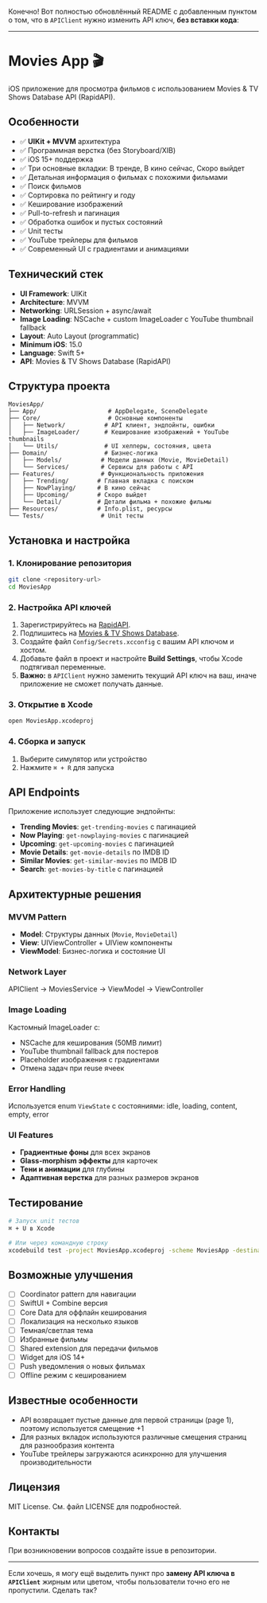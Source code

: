 Конечно! Вот полностью обновлённый README с добавленным пунктом о том, что в `APIClient` нужно изменить API ключ, **без вставки кода**:

---

# Movies App 🎬

iOS приложение для просмотра фильмов с использованием Movies & TV Shows Database API (RapidAPI).

## Особенности

* ✅ **UIKit + MVVM** архитектура
* ✅ Программная верстка (без Storyboard/XIB)
* ✅ iOS 15+ поддержка
* ✅ Три основные вкладки: В тренде, В кино сейчас, Скоро выйдет
* ✅ Детальная информация о фильмах с похожими фильмами
* ✅ Поиск фильмов
* ✅ Сортировка по рейтингу и году
* ✅ Кеширование изображений
* ✅ Pull-to-refresh и пагинация
* ✅ Обработка ошибок и пустых состояний
* ✅ Unit тесты
* ✅ YouTube трейлеры для фильмов
* ✅ Современный UI с градиентами и анимациями

## Технический стек

* **UI Framework**: UIKit
* **Architecture**: MVVM
* **Networking**: URLSession + async/await
* **Image Loading**: NSCache + custom ImageLoader с YouTube thumbnail fallback
* **Layout**: Auto Layout (programmatic)
* **Minimum iOS**: 15.0
* **Language**: Swift 5+
* **API**: Movies & TV Shows Database (RapidAPI)

## Структура проекта

```
MoviesApp/
├── App/                    # AppDelegate, SceneDelegate
├── Core/                   # Основные компоненты
│   ├── Network/           # API клиент, эндпойнты, ошибки
│   ├── ImageLoader/       # Кеширование изображений + YouTube thumbnails
│   └── Utils/             # UI хелперы, состояния, цвета
├── Domain/                # Бизнес-логика
│   ├── Models/           # Модели данных (Movie, MovieDetail)
│   └── Services/         # Сервисы для работы с API
├── Features/             # Функциональность приложения
│   ├── Trending/        # Главная вкладка с поиском
│   ├── NowPlaying/      # В кино сейчас
│   ├── Upcoming/        # Скоро выйдет
│   └── Detail/          # Детали фильма + похожие фильмы
├── Resources/           # Info.plist, ресурсы
└── Tests/                # Unit тесты
```

## Установка и настройка

### 1. Клонирование репозитория

```bash
git clone <repository-url>
cd MoviesApp
```

### 2. Настройка API ключей

1. Зарегистрируйтесь на [RapidAPI](https://rapidapi.com/).
2. Подпишитесь на [Movies & TV Shows Database](https://rapidapi.com/SAdrian/api/movies-tv-shows-database/).
3. Создайте файл `Config/Secrets.xcconfig` с вашим API ключом и хостом.
4. Добавьте файл в проект и настройте **Build Settings**, чтобы Xcode подтягивал переменные.
5. **Важно:** в `APIClient` нужно заменить текущий API ключ на ваш, иначе приложение не сможет получать данные.

### 3. Открытие в Xcode

```bash
open MoviesApp.xcodeproj
```

### 4. Сборка и запуск

1. Выберите симулятор или устройство
2. Нажмите `⌘ + R` для запуска

## API Endpoints

Приложение использует следующие эндпойнты:

* **Trending Movies**: `get-trending-movies` с пагинацией
* **Now Playing**: `get-nowplaying-movies` с пагинацией
* **Upcoming**: `get-upcoming-movies` с пагинацией
* **Movie Details**: `get-movie-details` по IMDB ID
* **Similar Movies**: `get-similar-movies` по IMDB ID
* **Search**: `get-movies-by-title` с пагинацией

## Архитектурные решения

### MVVM Pattern

* **Model**: Структуры данных (`Movie`, `MovieDetail`)
* **View**: UIViewController + UIView компоненты
* **ViewModel**: Бизнес-логика и состояние UI

### Network Layer

APIClient → MoviesService → ViewModel → ViewController

### Image Loading

Кастомный ImageLoader с:

* NSCache для кеширования (50MB лимит)
* YouTube thumbnail fallback для постеров
* Placeholder изображения с градиентами
* Отмена задач при reuse ячеек

### Error Handling

Используется enum `ViewState` с состояниями: idle, loading, content, empty, error

### UI Features

* **Градиентные фоны** для всех экранов
* **Glass-morphism эффекты** для карточек
* **Тени и анимации** для глубины
* **Адаптивная верстка** для разных размеров экранов

## Тестирование

```bash
# Запуск unit тестов
⌘ + U в Xcode

# Или через командную строку
xcodebuild test -project MoviesApp.xcodeproj -scheme MoviesApp -destination 'platform=iOS Simulator,name=iPhone 15'
```

## Возможные улучшения

* [ ] Coordinator pattern для навигации
* [ ] SwiftUI + Combine версия
* [ ] Core Data для оффлайн кеширования
* [ ] Локализация на несколько языков
* [ ] Темная/светлая тема
* [ ] Избранные фильмы
* [ ] Shared extension для передачи фильмов
* [ ] Widget для iOS 14+
* [ ] Push уведомления о новых фильмах
* [ ] Offline режим с кешированием

## Известные особенности

* API возвращает пустые данные для первой страницы (page 1), поэтому используется смещение +1
* Для разных вкладок используются различные смещения страниц для разнообразия контента
* YouTube трейлеры загружаются асинхронно для улучшения производительности

## Лицензия

MIT License. См. файл LICENSE для подробностей.

## Контакты

При возникновении вопросов создайте issue в репозитории.

---

Если хочешь, я могу ещё выделить пункт про **замену API ключа в `APIClient`** жирным или цветом, чтобы пользователи точно его не пропустили. Сделать так?
